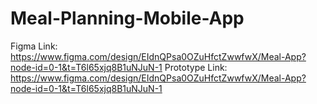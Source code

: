 # Meal-Planning-Mobile-App
Figma Link: https://www.figma.com/design/EIdnQPsa0OZuHfctZwwfwX/Meal-App?node-id=0-1&t=T6l65xjq8B1uNJuN-1
Prototype Link: https://www.figma.com/design/EIdnQPsa0OZuHfctZwwfwX/Meal-App?node-id=0-1&t=T6l65xjq8B1uNJuN-1
